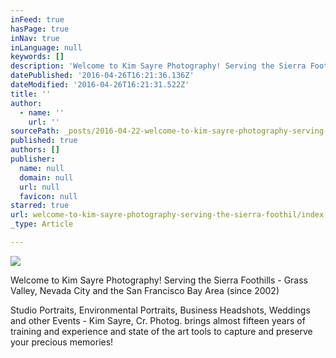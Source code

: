 ```yaml
---
inFeed: true
hasPage: true
inNav: true
inLanguage: null
keywords: []
description: 'Welcome to Kim Sayre Photography! Serving the Sierra Foothills - Grass Valley, Nevada City and the San Francisco Bay Area (since 2002)'
datePublished: '2016-04-26T16:21:36.136Z'
dateModified: '2016-04-26T16:21:31.522Z'
title: ''
author:
  - name: ''
    url: ''
sourcePath: _posts/2016-04-22-welcome-to-kim-sayre-photography-serving-the-sierra-foothil.md
published: true
authors: []
publisher:
  name: null
  domain: null
  url: null
  favicon: null
starred: true
url: welcome-to-kim-sayre-photography-serving-the-sierra-foothil/index.html
_type: Article

---
```

![](https://the-grid-user-content.s3-us-west-2.amazonaws.com/82c419c5-0c71-4592-adfa-fb13a0e1e3ba.jpg)

Welcome to Kim Sayre Photography! Serving the Sierra Foothills - Grass Valley, Nevada City and the San Francisco Bay Area (since 2002)

Studio Portraits, Environmental Portraits, Business Headshots, Weddings and other Events - Kim Sayre, Cr. Photog. brings almost fifteen years of training and experience and state of the art tools to capture and preserve your precious memories!
